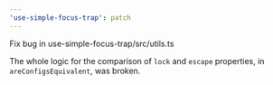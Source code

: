 ```yaml
---
'use-simple-focus-trap': patch
---
```


Fix bug in use-simple-focus-trap/src/utils.ts

The whole logic for the comparison of `lock` and `escape` properties, in `areConfigsEquivalent`, was broken.
